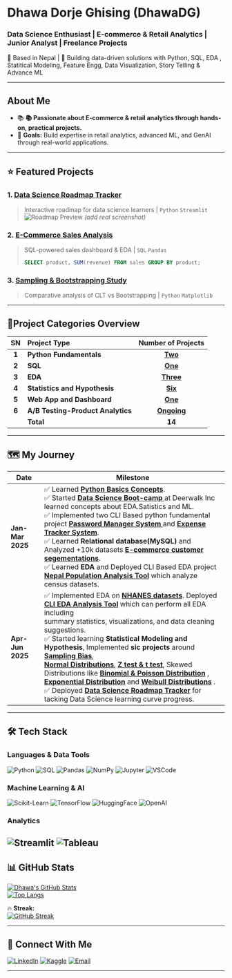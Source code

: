 # Dhawa Dorje Ghising (DhawaDG)
### **Data Science Enthusiast | E-commerce & Retail Analytics | Junior Analyst | Freelance Projects**  
📍 Based in Nepal | 🚀 Building data-driven solutions with Python, SQL, EDA , Statitical Modeling, Feature Engg, Data Visualization, Story Telling & Advance ML

---

##  **About Me**  
- 📚 **📚 Passionate about E-commerce & retail analytics through hands-on, practical projects.**  
- 🎯 **Goals:** Build expertise in retail analytics, advanced ML, and GenAI through real-world applications. 

---

## ⭐ **Featured Projects**
### 1. **[Data Science Roadmap Tracker](https://mydsjourney.streamlit.app/)**
> Interactive roadmap for data science learners | `Python` `Streamlit`  
> ![Roadmap Preview](https://via.placeholder.com/600x300?text=Roadmap+Demo) *(add real screenshot)*

### 2. **[E-Commerce Sales Analysis](https://github.com/DhawaDG/DhawaDG-E-Commerce-Sales-Analysis-with-SQLS)**
> SQL-powered sales dashboard & EDA | `SQL` `Pandas`  
> ```sql
> SELECT product, SUM(revenue) FROM sales GROUP BY product;
> ```

### 3. **[Sampling & Bootstrapping Study](https://github.com/DhawaDG/Sampling-Distributions-and-Confidence-Intervals-CLT-vs-Bootstrapping)**
> Comparative analysis of CLT vs Bootstrapping | `Python` `Matplotlib`  

---

## 🚀Project Categories Overview

| SN | Project Type | Number of Projects | 
|:---:|:---|:---:|
| **1** | **Python Fundamentals** | **[Two](https://github.com/DhawaDG/Python_fundaments/blob/main/README.md)** |
| **2** | **SQL**|  **[One](https://github.com/DhawaDG/Relational-SQL/blob/main/README.md)** | 
| **3** | **EDA** | **[Three](https://github.com/DhawaDG/EDA_project_summary/blob/main/README.md)**  |
| **4** | **Statistics and Hypothesis** | **[Six](https://github.com/DhawaDG/Statistics-and-Hypothesis/blob/main/README.md)** |
| **5** | **Web App and Dashboard** | **[One](https://mydsjourney.streamlit.app/)**  | 
| **6** | **A/B Testing-Product Analytics** |  **[Ongoing]()**  |
|  | **Total** | **14** | 




---

## 🗺️ **My Journey**
| Date               | Milestone |
|--------------------|-----------|
| **Jan-Mar 2025**   |✅ Learned **[Python Basics Concepts](https://github.com/DhawaDG/Fundamentals-of-Pythons)**.<br>✅ Started  **[Data Science Boot-camp ](https://github.com/DhawaDG/whatLearnedWithInstructorRojanUpreti)** at Deerwalk Inc learned concepts about EDA.Satistics and ML.<br>✅ Implemented two CLI Based python fundamental project **[Password Manager System ](https://github.com/DhawaDG/Password_Manager_Python)** and  **[Expense Tracker System](https://github.com/DhawaDG/Expense_Tracker_System)**.<br>✅ Learned **Relational database(MySQL)** and Analyzed +10k datasets **[E-commerce customer segementations](https://github.com/DhawaDG/DhawaDG-E-Commerce-Sales-Analysis-with-SQLS)**.<br> ✅ Learned **EDA** and Deployed CLI Based EDA project **[Nepal Population Analysis Tool](https://github.com/DhawaDG/Nepal_Population_Analysis_Tool)** which analyze census datasets.|
| **Apr-Jun 2025**       | ✅ Implemented EDA on  **[NHANES datasets](https://github.com/DhawaDG/Exploratory-Data-Analysis-EDA-of-a-Real-World-Dataset)**. Deployed **[CLI EDA Analysis Tool](https://github.com/DhawaDG/CLI_ALL_EDA_ANALYSIS_TOOL)** which can perform all EDA including <br> summary statistics, visualizations, and data cleaning suggestions.<br> ✅ Started learning **Statistical Modeling and Hypothesis**, Implemented **sic projects** around  **[Sampling Bias](https://github.com/DhawaDG/Sampling_Bias_and_Mean_Reversion_in_Football_Analytics)**, <br> **[Normal Distributions](https://github.com/DhawaDG/Z-Test-vs-T-Test-A-Practical-Guide-with-NHANCES-BMI-Data-Analysis)**, **[Z test & t test](https://github.com/DhawaDG/Hospital-Patient-Outcome-Analysis-Using-z-test-and-t-test)**,  Skewed Distributions like  **[Binomial & Poisson Distribution](https://github.com/DhawaDG/E-commerce-Flash-Sale-and-Spike-Order-Using-Binomial-and-Poisson-Distribution)** , **[ Exponential Distribution](https://github.com/DhawaDG/Amazon-Product-Return-Analysis-Using-Exponential-Distribution)** and **[Weibull Distributions](https://github.com/DhawaDG/E-commrce-Churn-Rate-analysis-using-Weibull-Distributions)** .<br> ✅ Deployed **[ Data Science Roadmap Tracker](https://mydsjourney.streamlit.app/)** for tacking Data Science learning curve progress.|



---


## 🛠️ **Tech Stack**
### **Languages & Data Tools**
![Python](https://img.shields.io/badge/Python-3776AB?style=for-the-badge&logo=python&logoColor=white)
![SQL](https://img.shields.io/badge/SQL-4479A1?style=for-the-badge&logo=postgresql&logoColor=white)
![Pandas](https://img.shields.io/badge/Pandas-2C2D72?style=for-the-badge&logo=pandas&logoColor=white)
![NumPy](https://img.shields.io/badge/Numpy-013243?style=for-the-badge&logo=numpy&logoColor=white)
![Jupyter](https://img.shields.io/badge/Jupyter-F37626?style=for-the-badge&logo=jupyter&logoColor=white)
![VSCode](https://img.shields.io/badge/VSCode-007ACC?style=for-the-badge&logo=visual-studio-code&logoColor=white)

### **Machine Learning & AI**
![Scikit-Learn](https://img.shields.io/badge/Scikit_Learn-F7931E?style=for-the-badge&logo=scikit-learn&logoColor=white)
![TensorFlow](https://img.shields.io/badge/TensorFlow-FF6F00?style=for-the-badge&logo=tensorflow&logoColor=white)
![HuggingFace](https://img.shields.io/badge/HuggingFace-FFD21E?style=for-the-badge&logo=huggingface&logoColor=black)
![OpenAI](https://img.shields.io/badge/OpenAI-412991?style=for-the-badge&logo=openai&logoColor=white)


### **Analytics**
![Streamlit](https://img.shields.io/badge/Streamlit-FF4B4B?style=for-the-badge&logo=streamlit&logoColor=white)
![Tableau](https://img.shields.io/badge/Tableau-E97627?style=for-the-badge&logo=tableau&logoColor=white)
---

## 📊 **GitHub Stats**
[![Dhawa's GitHub Stats](https://github-readme-stats.vercel.app/api?username=DhawaDG&show_icons=true&theme=dark&hide_border=true&include_all_commits=true)](https://github.com/DhawaDG)  
[![Top Langs](https://github-readme-stats.vercel.app/api/top-langs/?username=DhawaDG&layout=compact&theme=dark&hide_border=true)](https://github.com/DhawaDG)  

🔥 **Streak:**  
[![GitHub Streak](https://streak-stats.demolab.com?user=DhawaDG&theme=dark&hide_border=true)](https://git.io/streak-stats)



---

## 🤝 **Connect With Me**
[![LinkedIn](https://img.shields.io/badge/LinkedIn-0077B5?style=for-the-badge&logo=linkedin&logoColor=white)](https://www.linkedin.com/in/dhawa-dorje-ghising-520b381b4/)
[![Kaggle](https://img.shields.io/badge/Kaggle-20BEFF?style=for-the-badge&logo=kaggle&logoColor=white)](https://www.kaggle.com/dhawadorjeghising)
[![Email](https://img.shields.io/badge/Email-D14836?style=for-the-badge&logo=gmail&logoColor=white)](mailto:dawa.sonofgod.247@gmail.com)

--- 
